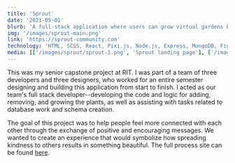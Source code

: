 ```yaml
---
title: 'Sprout'
date: '2021-05-01'
blurb: 'A full-stack application where users can grow virtual gardens by sending and receiving positive messages.'
img: '/images/sprout-main.png'
link: 'https://sprout-community.com'
technology: 'HTML, SCSS, React, Pixi.js, Node.js, Express, MongoDB, Figma, Adobe Illustrator, Adobe After Effects'
media: [['/images/sprout/sprout-1.png', 'Sprout landing page'], ['/images/sprout/sprout-2.png', 'Sprout home screen filled with colorful buildings'], ['/images/sprout/sprout-3.png', 'Personal garden example with 6 plants in a planter box'], ['/images/sprout/sprout-4.png', 'Sprout tutorial cards'], ['/images/sprout/sprout-5.png', 'Seed packet overlay'], ['/images/sprout/sprout-6.png', 'Viewing message history attached to a plant'], ['/images/sprout/sprout-7.png', 'Displaying the modal for writing a message on a plant']]
---
```


This was my senior capstone project at RIT. I was part of a team of three developers and three designers, who worked for an entire semester designing and building this application from start to finish. I acted as our team's full stack developer--developing the code and logic for adding, removing, and growing the plants, as well as assisting with tasks related to database work and schema creation.

The goal of this project was to help people feel more connected with each other through the exchange of positive and encouraging messages. We wanted to create an experience that would symbolize how spreading kindness to others results in something beautiful. The full process site can be found [here](https://designed.cad.rit.edu/nmcapstone/project/sprout).